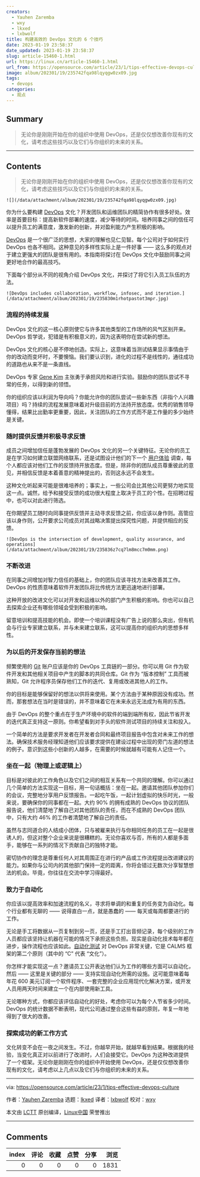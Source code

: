 ```yaml
---
creators:
  - Yauhen Zaremba
  - wxy
  - lkxed
  - lxbwolf
title: 构建高效的 DevOps 文化的 6 个技巧
date: 2023-01-19 23:58:37
date_updated: 2023-01-19 23:58:37
slug: article-15460-1.html
url: https://linux.cn/article-15460-1.html
url_from: https://opensource.com/article/23/1/tips-effective-devops-culture
image: album/202301/19/235742fqa98lqyqgw0zx09.jpg
tags:
  - devops
categories:
  - 观点
---
```


## Summary

> 无论你是刚刚开始在你的组织中使用 DevOps，还是仅仅想改善你现有的文化，请考虑这些技巧以及它们与你组织的未来的关系。

***

<!-- more -->

## Contents

> 
> 无论你是刚刚开始在你的组织中使用 DevOps，还是仅仅想改善你现有的文化，请考虑这些技巧以及它们与你组织的未来的关系。
> 
> 
> 

`![](/data/attachment/album/202301/19/235742fqa98lqyqgw0zx09.jpg)`

你为什么要构建 [DevOps](https://opensource.com/resources/devops) 文化？开发团队和运维团队的精简协作有很多好处。效率是首要目标：提高新软件部署的速度，减少等待的时间。培养同事之间的信任可以提升员工的满意度，激发新的创新，并对盈利能力产生积极的影响。

[DevOps](https://opensource.com/article/22/2/devops-documentation-maturity) 是一个很广泛的思想，大家的理解也见仁见智。每个公司对于如何实行 DevOps 也各不相同。这种意见的多样性实际上是一件好事 —— 这么多的观点对于建立更强大的团队是很有用的。本指南将探讨在 DevOps 文化中鼓励同事之间更好地合作的最高技巧。

下面每个部分从不同的视角介绍 DevOps 文化，并探讨了将它引入员工队伍的方法。

`![DevOps includes collaboration, workflow, infosec, and iteration.](/data/attachment/album/202301/19/235830m1rhotpastot3mpr.jpg)`

### 流程的持续发展

DevOps 文化的这一核心原则使它与许多其他类型的工作场所的风气区别开来。DevOps 哲学说，犯错是有积极意义的，因为这表明你在尝试新的想法。

DevOps 文化的核心是不停地创造。实际上，这意味着当测试结果显示事情由于你的改动而变坏时，不要懊恼。我们要认识到，进化的过程不是线性的，通往成功的道路也从来不是一条直线。

DevOps 专家 [Gene Kim](https://enterprisersproject.com/user/gene-kim) 主张勇于承担风险和进行实验。鼓励你的团队尝试不寻常的任务，以得到新的领悟。

你的组织应该以利润为导向吗？你能允许你的团队尝试一些新东西（非指个人兴趣项目）吗？持续的流程发展意味着对升级目前的方法持开放态度。优秀的销售领导懂得，结果比出勤率更重要，因此，关注团队的工作方式而不是工作量的多少始终是关键。

### 随时提供反馈并积极寻求反馈

成员之间增加信任是蓬勃发展的 DevOps 文化的另一个关键特征。无论你的员工是在学习如何建立联盟网络联系，还是试图设计他们的下一个 [用户体验](https://opensource.com/article/22/7/awesome-ux-cli-application) 调查，每个人都应该对他们工作的反馈持开放态度。但是，除非你的团队成员尊重彼此的意见，并相信反馈是本着善意的精神提出的，否则这永远不会发生。

这种文化听起来可能是很难培养的；事实上，一些公司会比其他公司更努力地实现这一点。诚然，给予和接受反馈的成功很大程度上取决于员工的个性。在招聘过程中，也可以对此进行筛选。

在你期望员工随时向同事提供反馈并主动寻求反馈之前，你应该以身作则。高管应该以身作则，公开要求公司成员对其战略决策提出探究性问题，并提供相应的反馈。

`![DevOps is the intersection of development, quality assurance, and operations](/data/attachment/album/202301/19/235836z7cq7lm8mcc7m0mm.png)`

### 不断改进

在同事之间增加对智力信任的基础上，你的团队应该寻找方法来改善其工作。DevOps 的性质意味着软件开发团队将比传统方法更迅速地进行部署。

这种开放的改进文化可以对开发和运维以外的部门产生积极的影响。你也可以自己去探索企业还有哪些领域会受到积极的影响。

留意培训和提高技能的机会。即使一个培训课程没有广告上说的那么突出，但有机会与行业专家建立联系，并与未来建立联系，这可以提高你的组织内的思想多样性。

### 为以后的开发保存当前的想法

频繁使用的 [Git](https://opensource.com/article/22/11/git-concepts) 账户应该是你的 DevOps 工具链的一部分。你可以用 Git 作为软件开发和其他相关项目中产生的脚本的共同仓库。Git 作为 “版本控制” 工具而被熟知，Git 允许程序员保存他们工作的迭代、复用或改进其他人的工作。

你的目标是能够保留好的想法以供将来使用。某个方法由于某种原因没有成功。然而，那套想法在当时是错误的，并不意味着它在未来永远无法成为有用的东西。

由于 DevOps 的整个重点在于生产环境中的软件的端到端所有权，因此节省开发的迭代真正支持这一原则。你希望看到对手头的软件测试项目的持续关注和投入。

一个简单的方法是要求开发者在开发者合同和最终项目报告中包含对未来工作的想法。确保技术服务经理知道他们应该要求提供在建设过程中出现的旁门左道的想法的例子。意识到这些小创新的人越多，在需要的时候就越有可能有人记住一个。

### 坐在一起（物理上或逻辑上）

目标是对彼此的工作角色以及它们之间的相互关系有一个共同的理解。你可以通过几个简单的方法实现这一目标，用一句话概括：坐在一起。邀请其他团队参加你们的会议，完整地分享用户反馈报告。一起吃午饭，一起计划虚拟的快乐时光，一般来说，要确保你的同事都在一起。大约 90% 的拥有成熟的 DevOps 协议的团队报告说，他们清楚地了解自己对其他团队的责任，而在不成熟的 DevOps 团队中，只有大约 46% 的工作者清楚地了解自己的责任。

虽然与志同道合的人结成小团体，只与被雇来执行与你相同任务的员工在一起是很诱人的，但这对整个企业来说是很糟糕的。无论你喜欢与否，所有的人都是多面手，能够在一系列的情况下贡献自己的独特才能。

密切协作的理念是尊重任何人对其周围正在进行的产品或工作流程提出改进建议的能力。如果你与公司内的其他部门保持一定的距离，你将会错过无数次分享智慧想法的机会。毕竟，你往往在交流中学习得最好。

### 致力于自动化

你应该以提高效率和加速流程的名义，寻求将单调的和重复的任务变为自动化。每个行业都有无聊的 —— 说得直白一点，就是愚蠢的 —— 每天或每周都要进行的工作。

无论是手工将数据从一页复制到另一页，还是手工打出音频记录，每个级别的工作人员都应该坚持让机器在可能的情况下承担这些负担。现实是自动化技术每年都在进步，操作流程也应该如此。[自动化测试](https://opensource.com/article/20/7/open-source-test-automation-frameworks) 对 DevOps 非常关键，它是 CALMS 框架的第二个原则（其中的 “C” 代表 “文化”）。

你怎样才能实现这一点？邀请员工公开表达他们认为工作的哪些方面可以自动化，然后 —— 这里是关键的部分 —— 支持实现自动化所需的设施。这可能意味着每年花 600 美元订阅一个软件程序、一套完整的企业应用现代化解决方案，或开发人员用两天时间来建立一个在内部使用新工具。

无论哪种方式，你都应该评估自动化的好处，考虑你可以为每个人节省多少时间。DevOps 的统计数据不断表明，现代公司通过整合这些有益的原则，年复一年地得到了很大的改善。

### 探索成功的新工作方式

文化转变不会在一夜之间发生。不过，你越早开始，就越早看到结果。根据我的经验，当变化真正对以前进行了改进时，人们会接受它。DevOps 为这种改进提供了一个框架。无论你是刚刚在你的组织中开始使用 DevOps，还是仅仅想改善你现有的文化，请考虑以上几点以及它们与你组织的未来的关系。

---

via: <https://opensource.com/article/23/1/tips-effective-devops-culture>

作者：[Yauhen Zaremba](https://opensource.com/users/yauhen-zaremba) 选题：[lkxed](https://github.com/lkxed) 译者：[lxbwolf](https://github.com/lxbwolf) 校对：[wxy](https://github.com/wxy)

本文由 [LCTT](https://github.com/LCTT/TranslateProject) 原创编译，[Linux中国](https://linux.cn/) 荣誉推出

***

## Comments


|   index |   评论 |   收藏 |   点赞 |   分享 |   浏览 |
|--------:|-------:|-------:|-------:|-------:|-------:|
|       0 |      0 |      0 |      0 |      0 |   1831 |
